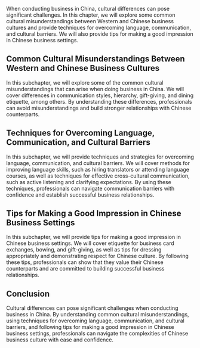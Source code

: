 
When conducting business in China, cultural differences can pose significant challenges. In this chapter, we will explore some common cultural misunderstandings between Western and Chinese business cultures and provide techniques for overcoming language, communication, and cultural barriers. We will also provide tips for making a good impression in Chinese business settings.

Common Cultural Misunderstandings Between Western and Chinese Business Cultures
-------------------------------------------------------------------------------

In this subchapter, we will explore some of the common cultural misunderstandings that can arise when doing business in China. We will cover differences in communication styles, hierarchy, gift-giving, and dining etiquette, among others. By understanding these differences, professionals can avoid misunderstandings and build stronger relationships with Chinese counterparts.

Techniques for Overcoming Language, Communication, and Cultural Barriers
------------------------------------------------------------------------

In this subchapter, we will provide techniques and strategies for overcoming language, communication, and cultural barriers. We will cover methods for improving language skills, such as hiring translators or attending language courses, as well as techniques for effective cross-cultural communication, such as active listening and clarifying expectations. By using these techniques, professionals can navigate communication barriers with confidence and establish successful business relationships.

Tips for Making a Good Impression in Chinese Business Settings
--------------------------------------------------------------

In this subchapter, we will provide tips for making a good impression in Chinese business settings. We will cover etiquette for business card exchanges, bowing, and gift-giving, as well as tips for dressing appropriately and demonstrating respect for Chinese culture. By following these tips, professionals can show that they value their Chinese counterparts and are committed to building successful business relationships.

Conclusion
----------

Cultural differences can pose significant challenges when conducting business in China. By understanding common cultural misunderstandings, using techniques for overcoming language, communication, and cultural barriers, and following tips for making a good impression in Chinese business settings, professionals can navigate the complexities of Chinese business culture with ease and confidence.
